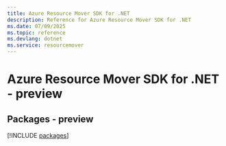 ```yaml
---
title: Azure Resource Mover SDK for .NET
description: Reference for Azure Resource Mover SDK for .NET
ms.date: 07/09/2025
ms.topic: reference
ms.devlang: dotnet
ms.service: resourcemover
---
```

# Azure Resource Mover SDK for .NET - preview
## Packages - preview
[!INCLUDE [packages](resource-mover-index.md)]